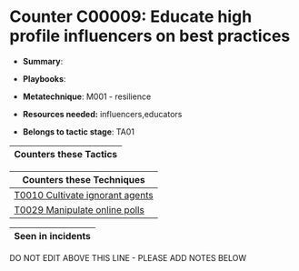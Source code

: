 # Counter C00009: Educate high profile influencers on best practices

* **Summary**: 

* **Playbooks**: 

* **Metatechnique**: M001 - resilience

* **Resources needed:** influencers,educators

* **Belongs to tactic stage**: TA01


| Counters these Tactics |
| ---------------------- |



| Counters these Techniques |
| ------------------------- |
| [T0010 Cultivate ignorant agents](../techniques/T0010.md) |
| [T0029 Manipulate online polls](../techniques/T0029.md) |



| Seen in incidents |
| ----------------- |


DO NOT EDIT ABOVE THIS LINE - PLEASE ADD NOTES BELOW
